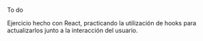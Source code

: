To do 

Ejercicio hecho con React, practicando la utilización de hooks para actualizarlos junto a la interacción del usuario.

